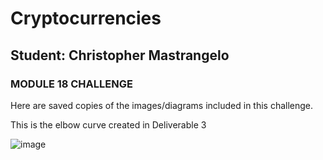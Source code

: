 # Cryptocurrencies

## Student: Christopher Mastrangelo 

### MODULE 18 CHALLENGE

Here are saved copies of the images/diagrams included in this challenge.

This is the elbow curve created in Deliverable 3 

![image](https://user-images.githubusercontent.com/86205000/139502741-2bfe8d71-2d87-4954-a271-bbcfe7ee9206.png)
